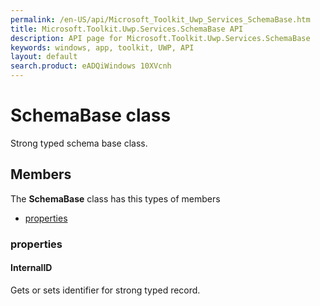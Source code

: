 ```yaml
---
permalink: /en-US/api/Microsoft_Toolkit_Uwp_Services_SchemaBase.htm
title: Microsoft.Toolkit.Uwp.Services.SchemaBase API 
description: API page for Microsoft.Toolkit.Uwp.Services.SchemaBase
keywords: windows, app, toolkit, UWP, API
layout: default
search.product: eADQiWindows 10XVcnh
---
```



# SchemaBase class

Strong typed schema base class.

## Members

The **SchemaBase** class has this types of members

* [properties](#properties)

### properties

#### InternalID

Gets or sets identifier for strong typed record.
